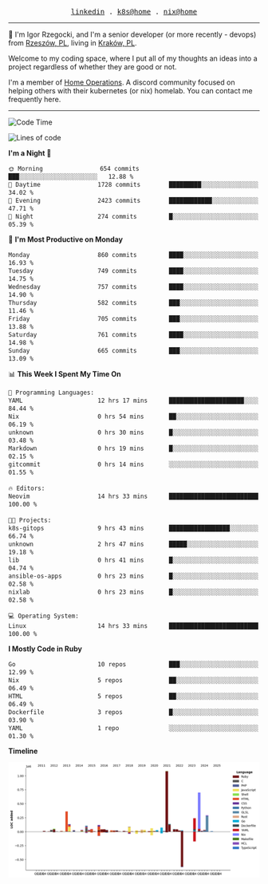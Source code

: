 <p align="center">
  <samp>
    <a href="https://www.linkedin.com/in/ajgon">linkedin</a> .
    <a href="https://github.com/deedee-ops/k8s-gitops">k8s@home</a> .
    <a href="https://github.com/deedee-ops/nixlab">nix@home</a>
  </samp>
</p>

----------------------------------------------------------------

:wave: I'm Igor Rzegocki, and I'm a senior developer (or more recently - devops) from [Rzeszów, PL](https://en.wikipedia.org/wiki/Rzesz%C3%B3w), living in [Kraków, PL](https://en.wikipedia.org/wiki/Krak%C3%B3w).

Welcome to my coding space, where I put all of my thoughts an ideas into a project regardless of whether they are good or not.

I'm a member of [Home Operations](https://discord.gg/home-operations). A discord community focused on helping others with their kubernetes (or nix) homelab. You can contact me frequently here.

----------------------------------------------------------------

<!--START_SECTION:waka-->
![Code Time](http://img.shields.io/badge/Code%20Time-320%20hrs%2042%20mins-blue)

![Lines of code](https://img.shields.io/badge/From%20Hello%20World%20I%27ve%20Written-4.1%20million%20lines%20of%20code-blue)

**I'm a Night 🦉** 

```text
🌞 Morning                654 commits         ███░░░░░░░░░░░░░░░░░░░░░░   12.88 % 
🌆 Daytime                1728 commits        █████████░░░░░░░░░░░░░░░░   34.02 % 
🌃 Evening                2423 commits        ████████████░░░░░░░░░░░░░   47.71 % 
🌙 Night                  274 commits         █░░░░░░░░░░░░░░░░░░░░░░░░   05.39 % 
```
📅 **I'm Most Productive on Monday** 

```text
Monday                   860 commits         ████░░░░░░░░░░░░░░░░░░░░░   16.93 % 
Tuesday                  749 commits         ████░░░░░░░░░░░░░░░░░░░░░   14.75 % 
Wednesday                757 commits         ████░░░░░░░░░░░░░░░░░░░░░   14.90 % 
Thursday                 582 commits         ███░░░░░░░░░░░░░░░░░░░░░░   11.46 % 
Friday                   705 commits         ███░░░░░░░░░░░░░░░░░░░░░░   13.88 % 
Saturday                 761 commits         ████░░░░░░░░░░░░░░░░░░░░░   14.98 % 
Sunday                   665 commits         ███░░░░░░░░░░░░░░░░░░░░░░   13.09 % 
```


📊 **This Week I Spent My Time On** 

```text
💬 Programming Languages: 
YAML                     12 hrs 17 mins      █████████████████████░░░░   84.44 % 
Nix                      0 hrs 54 mins       ██░░░░░░░░░░░░░░░░░░░░░░░   06.19 % 
unknown                  0 hrs 30 mins       █░░░░░░░░░░░░░░░░░░░░░░░░   03.48 % 
Markdown                 0 hrs 19 mins       █░░░░░░░░░░░░░░░░░░░░░░░░   02.15 % 
gitcommit                0 hrs 14 mins       ░░░░░░░░░░░░░░░░░░░░░░░░░   01.55 % 

🔥 Editors: 
Neovim                   14 hrs 33 mins      █████████████████████████   100.00 % 

🐱‍💻 Projects: 
k8s-gitops               9 hrs 43 mins       █████████████████░░░░░░░░   66.74 % 
unknown                  2 hrs 47 mins       █████░░░░░░░░░░░░░░░░░░░░   19.18 % 
lib                      0 hrs 41 mins       █░░░░░░░░░░░░░░░░░░░░░░░░   04.74 % 
ansible-os-apps          0 hrs 23 mins       █░░░░░░░░░░░░░░░░░░░░░░░░   02.58 % 
nixlab                   0 hrs 23 mins       █░░░░░░░░░░░░░░░░░░░░░░░░   02.58 % 

💻 Operating System: 
Linux                    14 hrs 33 mins      █████████████████████████   100.00 % 
```

**I Mostly Code in Ruby** 

```text
Go                       10 repos            ███░░░░░░░░░░░░░░░░░░░░░░   12.99 % 
Nix                      5 repos             ██░░░░░░░░░░░░░░░░░░░░░░░   06.49 % 
HTML                     5 repos             ██░░░░░░░░░░░░░░░░░░░░░░░   06.49 % 
Dockerfile               3 repos             █░░░░░░░░░░░░░░░░░░░░░░░░   03.90 % 
YAML                     1 repo              ░░░░░░░░░░░░░░░░░░░░░░░░░   01.30 % 
```



**Timeline**

![Lines of Code chart](https://raw.githubusercontent.com/ajgon/ajgon/master/assets/bar_graph.png)


<!--END_SECTION:waka-->
